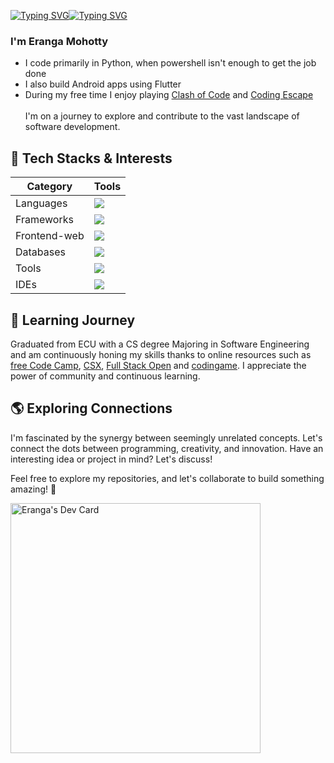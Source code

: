 [![Typing SVG](https://readme-typing-svg.herokuapp.com?font=Fira+Code&size=32&duration=1500&pause=2000&color=247FA7&background=A0A0A000&random=false&width=458&height=56&lines=%22Hello+World!%F0%9F%91%8B%22)](#gh-light-mode-only)[![Typing SVG](https://readme-typing-svg.herokuapp.com?font=Fira+Code&size=32&duration=1500&pause=2000&color=37C2FF&background=A0A0A000&random=false&width=458&height=56&lines=%22Hello+World!%F0%9F%91%8B%22)](#gh-dark-mode-only)


### I'm Eranga Mohotty

 - I code primarily  in Python, when powershell isn't enough to get the job done
 - I also build Android apps using Flutter
 - During my free time I enjoy playing [Clash of Code](https://www.codingame.com/multiplayer/clashofcode) and [Coding Escape](https://www.codingame.com/cooperate) 
<br><br>I'm on a journey to explore and contribute to the vast landscape of software development.

## 🚀 Tech Stacks & Interests
<div>

| Category | Tools |
| -------- | -------- |
|Languages|<img src="https://skillicons.dev/icons?i=py,java,js,cpp,php" />|
|Frameworks|<img src="https://skillicons.dev/icons?i=flutter,spring,dotnet,react,bootstrap" />|
|Frontend-web|<img src="https://skillicons.dev/icons?i=html,css,js,jquery,bootstrap" />|
|Databases|<img src="https://skillicons.dev/icons?i=mysql,postgres,firebase,sqlite,dynamodb" />|
|Tools|<img src="https://skillicons.dev/icons?i=git,github,postman,docker,aws" />|
|IDEs|<img src="https://skillicons.dev/icons?i=vscode,idea,visualstudio,androidstudio,powershell" />|
</div>

## 🌱 Learning Journey

Graduated from ECU with a CS degree Majoring in Software Engineering and am continuously honing my skills thanks to online resources such as [free Code Camp](https://www.freecodecamp.org/), [CSX](https://csx.codesmith.io/), [Full Stack Open](https://fullstackopen.com/en/) and [codingame](https://www.codingame.com). I appreciate the power of community and continuous learning.

## 🌎 Exploring Connections

I'm fascinated by the synergy between seemingly unrelated concepts. Let's connect the dots between programming, creativity, and innovation. Have an interesting idea or project in mind? Let's discuss!

Feel free to explore my repositories, and let's collaborate to build something amazing! 🚀


<a href="https://app.daily.dev/eranga"><img src="https://api.daily.dev/devcards/80f136152df7466d81bfc8083c2adc89.png?r=q47" width="400" alt="Eranga's Dev Card"/></a>

